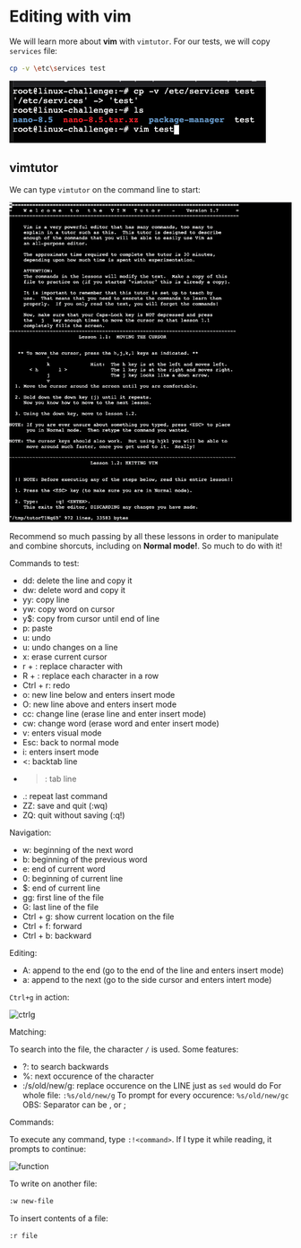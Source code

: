 # Editing with **vim**

We will learn more about **vim** with ```vimtutor```.
For our tests, we will copy ```services``` file:

```bash
cp -v \etc\services test
```

![test](images/cp.png)

## vimtutor

We can type ```vimtutor``` on the command line to start:

![vimtutor](images/vimtutor.png)

Recommend so much passing by all these lessons in order to manipulate and combine shorcuts, including on **Normal mode!**. So much to do with it!


Commands to test:
* dd: delete the line and copy it
* dw: delete word and copy it
* yy: copy line
* yw: copy word on cursor
* y$: copy from cursor until end of line
* p: paste
* u: undo
* u: undo changes on a line
* x: erase current cursor
* r + <character>: replace character with <character>
* R + <characters>: replace each character in a row
* Ctrl + r: redo
* o: new line below and enters insert mode
* O: new line above and enters insert mode
* cc: change line (erase line and enter insert mode)
* cw: change word (erase word and enter insert mode)
* v: enters visual mode
* Esc: back to normal mode
* i: enters insert mode
* <: backtab line
* >: tab line
* .: repeat last command
* ZZ: save and quit (:wq)
* ZQ: quit without saving (:q!)

Navigation:
* w: beginning of the next word
* b: beginning of the previous word
* e: end of current word
* 0: beginning of current line
* $: end of current line
* gg: first line of the file
* G: last line of the file
* Ctrl + g: show current location on the file
* Ctrl + f: forward
* Ctrl + b: backward

Editing:
* A: append to the end (go to the end of the line and enters insert mode)
* a: append to the next (go to the side cursor and enters intert mode)

```Ctrl+g``` in action:

![ctrlg](images/ctrlg.png)

Matching:

To search into the file, the character ```/``` is used.
Some features:
* ?: to search backwards
* %: next occurence of the character
* :/s/old/new/g: replace occurence on the LINE just as ```sed``` would do
For whole file: ```:%s/old/new/g```
To prompt for every occurence: ```%s/old/new/gc```
OBS: Separator can be , or ;

Commands:

To execute any command, type ```:!<command>```.
If I type it while reading, it prompts to continue:

![function](images/function.png)

To write on another file:

```bash
:w new-file
```

To insert contents of a file:

```bash
:r file
```



